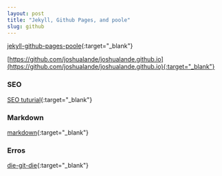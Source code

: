 ```yaml
---
layout: post
title: "Jekyll, Github Pages, and poole"
slug: github
---
```


[jekyll-github-pages-poole](http://joshualande.com/jekyll-github-pages-poole/){:target="_blank"}

[https://github.com/joshualande/joshualande.github.io](https://github.com/joshualande/joshualande.github.io){:target="_blank"}

### SEO

[SEO tuturial](http://jethrokuan.github.io/2013/12/20/SEO-with-Jekyll.html){:target="_blank"}


### Markdown

[markdown](https://guides.github.com/features/mastering-markdown/){:target="_blank"}

### Erros

[die-git-die](https://github.com/regebro/die-git-die){:target="_blank"}


